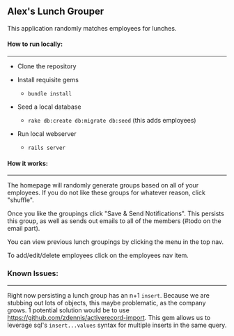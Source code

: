 ## Alex's Lunch Grouper

This application randomly matches employees for lunches.

#### How to run locally:
---
- Clone the repository 
- Install requisite gems
  -  `bundle install`

- Seed a local database
  - `rake db:create db:migrate db:seed`  (this adds employees)

- Run local webserver
  - `rails server` 

#### How it works:
---

The homepage will randomly generate groups based on all of your employees. If you do not like these groups for whatever reason, click "shuffle". 

Once you like the groupings click "Save & Send Notifications". This persists this group, as well as sends out emails to all of the members (#todo on the email part).

You can view previous lunch groupings by clicking the menu in the top nav.

To add/edit/delete employees click on the employees nav item.


### Known Issues:
---
Right now persisting a lunch group has an n+1 `insert`. Because we are stubbing out lots of objects, this maybe problematic, as the company grows.
1 potential solution would be to use https://github.com/zdennis/activerecord-import. This gem allows us to leverage sql's `insert...values` syntax for multiple inserts in the same query.
